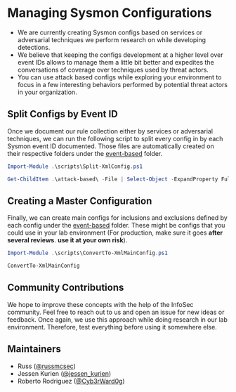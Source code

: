# Managing Sysmon Configurations

* We are currently creating Sysmon configs based on services or adversarial techniques we perform research on while developing detections.
* We believe that keeping the configs development at a higher level over event IDs allows to manage them a little bit better and expedites the conversations of coverage over techniques used by threat actors.
* You can use attack based configs while exploring your environment to focus in a few interesting behaviors performed by potential threat actors in your organization.

## Split Configs by Event ID

Once we document our rule collection either by services or adversarial techniques, we can run the following script to split every config in by each Sysmon event ID documented. Those files are automatically created on their respective folders under the [event-based](event-based) folder.

```PowerShell
Import-Module .\scripts\Split-XmlConfig.ps1

Get-ChildItem .\attack-based\ -File | Select-Object -ExpandProperty Fullname | Split-XmlConfig
```

## Creating a Master Configuration

Finally, we can create main configs for inclusions and exclusions defined by each config under the [event-based](event-based) folder. These might be configs that you could use in your lab environment (For production, make sure it goes **after several reviews**. **use it at your own risk**).

```PowerShell
Import-Module .\scripts\ConvertTo-XmlMainConfig.ps1

ConvertTo-XmlMainConfig
```

## Community Contributions

We hope to improve these concepts with the help of the InfoSec community. Feel free to reach out to us and open an issue for new ideas or feedback. Once again, we use this approach while doing research in our lab environment. Therefore, test everything before using it somewhere else. 

## Maintainers

* Russ ([@russmcsec](https://twitter.com/russmcsec))
* Jessen Kurien ([@jessen_kurien](https://twitter.com/jessen_kurien))
* Roberto Rodriguez ([@Cyb3rWard0g](https://twitter.com/Cyb3rWard0g))